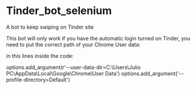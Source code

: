 # Tinder_bot_selenium
A bot to keep swiping on Tinder site

This bot will only work if you have the automatic login turned on Tinder, you need to put the correct path of your Chrome User data:

in this lines inside the code:

options.add_argument(r'--user-data-dir=C:\Users\Julio PC\AppData\Local\Google\Chrome\User Data')
options.add_argument('--profile-directory=Default')
